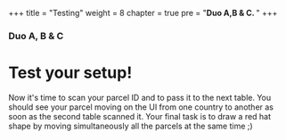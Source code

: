 +++
title = "Testing"
weight = 8
chapter = true
pre = "<b>Duo A,B & C. </b>"
+++

### Duo A, B & C

# Test your setup!

Now it's time to scan your parcel ID and to pass it to the next table. You should see your parcel moving on the UI from one country to another as soon as the second table scanned it. Your final task is to draw a red hat shape by moving simultaneously all the parcels at the same time ;)